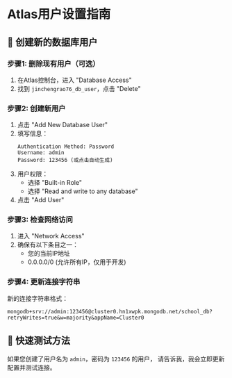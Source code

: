 # Atlas用户设置指南

## 🔧 创建新的数据库用户

### 步骤1: 删除现有用户（可选）
1. 在Atlas控制台，进入 "Database Access"
2. 找到 `jinchengrao76_db_user`，点击 "Delete"

### 步骤2: 创建新用户
1. 点击 "Add New Database User"
2. 填写信息：
   ```
   Authentication Method: Password
   Username: admin
   Password: 123456 (或点击自动生成)
   ```
3. 用户权限：
   - 选择 "Built-in Role"
   - 选择 "Read and write to any database"
4. 点击 "Add User"

### 步骤3: 检查网络访问
1. 进入 "Network Access"
2. 确保有以下条目之一：
   - 您的当前IP地址
   - 0.0.0.0/0 (允许所有IP，仅用于开发)

### 步骤4: 更新连接字符串
新的连接字符串格式：
```
mongodb+srv://admin:123456@cluster0.hn1xwpk.mongodb.net/school_db?retryWrites=true&w=majority&appName=Cluster0
```

## 🎯 快速测试方法

如果您创建了用户名为 `admin`，密码为 `123456` 的用户，
请告诉我，我会立即更新配置并测试连接。
